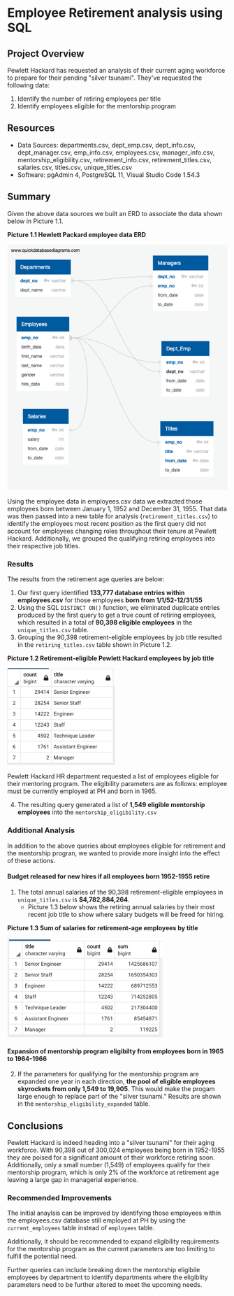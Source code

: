 # Employee Retirement analysis using SQL

## Project Overview
Pewlett Hackard has requested an analysis of their current aging workforce to prepare for their pending "silver tsunami". They've requested the following data:
1. Identify the number of retiring employees per title
2. Identify employees eligible for the mentorship program

## Resources
- Data Sources: departments.csv, dept_emp.csv, dept_info.csv, dept_manager.csv, emp_info.csv, employees.csv, manager_info.csv, mentorship_eligibility.csv, retirement_info.csv, retirement_titles.csv, salaries.csv, titles.csv, unique_titles.csv
- Software: pgAdmin 4, PostgreSQL 11, Visual Studio Code 1.54.3

## Summary
Given the above data sources we built an ERD to associate the data shown below in Picture 1.1.

**Picture 1.1 Hewlett Packard employee data ERD**

![Hewlett Packard employee data ERD](https://github.com/joshuanallen/Pewlett-Hackard-Analysis/blob/ec1d332f3a50d1c66e31250ceb541358116021ee/schema/Employees_DB.png)

Using the employee data in employees.csv data we extracted those employees born between January 1, 1952 and December 31, 1955. That data was then passed into a new table for analysis (`retirement_titles.csv`) to identify the employees most recent position as the first query did not account for employees changing roles throughout their tenure at Pewlett Hackard. Additionally, we grouped the qualifying retiring employees into their respective job titles. 

### Results
The results from the retirement age queries are below:
1. Our first query identified **133,777 database entries within employees.csv** for those employees **born from 1/1/52-12/31/55**
2. Using the SQL `DISTINCT ON()` function, we eliminated duplicate entries produced by the first query to get a true count of retiring employees, which resulted in a total of **90,398 eligible employees** in the `unique_titles.csv` table.
3. Grouping the 90,398 retirement-eligible employees by job title resulted in the `retiring_titles.csv` table shown in Picture 1.2.

**Picture 1.2 Retirement-eligible Pewlett Hackard employees by job title**

![Retirement-eligible Pewlett Hackard employees by job title](https://github.com/joshuanallen/Pewlett-Hackard-Analysis/blob/ec1d332f3a50d1c66e31250ceb541358116021ee/Queries/Retirement_eligibility_by_title.png)

Pewlett Hackard HR department requested a list of employees eligible for their mentoring program. The eligibility parameters are as follows: employee must be currently employed at PH and born in 1965. 

4. The resulting query generated a list of **1,549 eligible mentorship employees** into the `mentorship_eligibility.csv`

### Additional Analysis
In addition to the above queries about employees eligible for retirement and the mentorship progran, we wanted to provide more insight into the effect of these actions.

#### Budget released for new hires if all employees born 1952-1955 retire
1. The total annual salaries of the 90,398 retirement-eligible employees in `unique_titles.csv` is **$4,782,884,264**.
    - Picture 1.3 below shows the retiring annual salaries by their most recent job title to show where salary budgets will be freed for hiring.

**Picture 1.3 Sum of salaries for retirement-age employees by title**

![Sum of salaries for retirement-age employees by title](https://github.com/joshuanallen/Pewlett-Hackard-Analysis/blob/ec1d332f3a50d1c66e31250ceb541358116021ee/Queries/retiring_salaries_by_title.png)

#### Expansion of mentorship program eligibilty from employees born in 1965 to 1964-1966
2. If the parameters for qualifying for the mentorship program are expanded one year in each direction, **the pool of eligible employees skyrockets from only 1,549 to 19,905**. This would make the progam large enough to replace part of the "silver tsunami." Results are shown in the `mentorship_eligibility_expanded` table.

## Conclusions
Pewlett Hackard is indeed heading into a "silver tsunami" for their aging workforce. With 90,398 out of 300,024 employees being born in 1952-1955 they are poised for a significant amount of their workforce retiring soon. Additionally, only a small number (1,549) of employees qualify for their mentorship program, which is only 2% of the workforce at retirement age leaving a large gap in managerial experience.

### Recommended Improvements
The initial anaylsis can be improved by identifying those employees within the employees.csv database still employed at PH by using the `current_employees` table instead of `employees` table.

Additionally, it should be recommended to expand eligibility requirements for the mentorship program as the current parameters are too limiting to fulfill the potential need.

Further queries can include breaking down the mentorship eligibile employees by department to identify departments where the eligiblity parameters need to be further altered to meet the upcoming needs.

